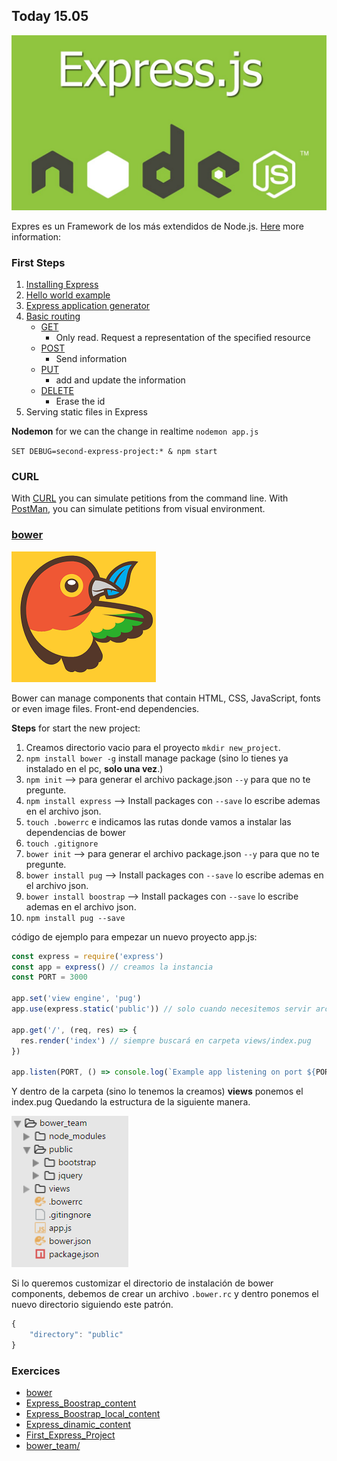 
## Today 15.05

![express.js](img/express.js.png)

Expres es un Framework de los más extendidos de Node.js.
[Here](http://www.nodehispano.com/2012/01/express-el-framework-web-para-nodejs/) more information:

### First Steps

1. [Installing Express](http://expressjs.com/en/starter/installing.html)
1. [Hello world example](http://expressjs.com/en/starter/hello-world.html)
1. [Express application generator](http://expressjs.com/en/starter/generator.html)
1. [Basic routing](http://expressjs.com/en/starter/basic-routing.html)
    + [GET](https://en.wikipedia.org/wiki/Hypertext_Transfer_Protocol#Request_methods)
        * Only read. Request a representation of the specified resource
    + [POST](https://en.wikipedia.org/wiki/Hypertext_Transfer_Protocol#Request_methods)
        * Send information
    +   [PUT](https://en.wikipedia.org/wiki/Hypertext_Transfer_Protocol#Request_methods)
        *   add and update the information 
    +   [DELETE](https://en.wikipedia.org/wiki/Hypertext_Transfer_Protocol#Request_methods)
        *   Erase the id 
1. Serving static files in Express


**Nodemon** for we can the change in realtime ``nodemon app.js``

``SET DEBUG=second-express-project:* & npm start``


### CURL

With [CURL](http://stackoverflow.com/questions/9507353/how-do-i-install-set-up-and-use-curl-on-windows#16216825) you can simulate petitions from the command line.
With [PostMan](https://chrome.google.com/webstore/detail/postman/fhbjgbiflinjbdggehcddcbncdddomop), you can simulate petitions from visual environment.

### [bower](https://bower.io/)

![bower](img/bower.png)

Bower can manage components that contain HTML, CSS, JavaScript, fonts or even image files. Front-end dependencies.

**Steps** for start the new project:

1. Creamos directorio vacio para el proyecto ``mkdir new_project``. 
1. ``npm install bower -g`` install manage package (sino lo tienes ya instalado en el pc, **solo una vez**.)
1. ``npm init`` --> para generar el archivo package.json ``--y`` para que no te pregunte.
1. ``npm install express`` --> Install packages con ``--save`` lo escribe ademas en el archivo json.
1. ``touch .bowerrc`` e indicamos las rutas donde vamos a instalar las dependencias de bower
1. ``touch .gitignore``
1. ``bower init`` --> para generar el archivo package.json ``--y`` para que no te pregunte.
1. ``bower install pug`` --> Install packages con ``--save`` lo escribe ademas en el archivo json.
1. ``bower install boostrap`` --> Install packages con ``--save`` lo escribe ademas en el archivo json.
1. ``npm install pug --save`` 

código de ejemplo para empezar un nuevo proyecto app.js:

```javascript
const express = require('express')
const app = express() // creamos la instancia
const PORT = 3000

app.set('view engine', 'pug')
app.use(express.static('public')) // solo cuando necesitemos servir archivos estaticos

app.get('/', (req, res) => {
  res.render('index') // siempre buscará en carpeta views/index.pug  
})

app.listen(PORT, () => console.log(`Example app listening on port ${PORT}`))
```

Y dentro de la carpeta (sino lo tenemos la creamos) **views** ponemos el index.pug
Quedando la estructura de la siguiente manera.

![capture](img/captura.png)

Si lo queremos customizar el directorio de instalación de bower components, debemos de crear un archivo ``.bower.rc`` y dentro ponemos el nuevo directorio siguiendo este patrón.

```javascript
{
    "directory": "public"
}
```

### Exercices

- [bower](bower)
- [Express_Boostrap_content](Express_Boostrap_content)
- [Express_Boostrap_local_content](Express_Boostrap_local_content)
- [Express_dinamic_content](Express_dinamic_content)
- [First_Express_Project](First_Express_Project)
- [bower_team/](bower_team)






